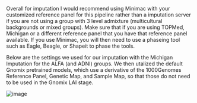 Overall for imputation I would recommend using Minimac with your customized reference panel for this pipeline rather than a imputation server if you are not using a group with 3 level admixture (multicultural backgrounds or mixed groups). Make sure that if you are using TOPMed, Michigan or a different reference panel that you have that reference panel available. If you use Minimac, you will then need to use a phaseing tool such as Eagle, Beagle, or Shapeit to phase the tools. 

Below are the settings we used for our imputation with the Michigan Imputation for the ALFA (and ADNI) groups. We then utalized the default Gnomix pretrained models, which use a derivative of the 1000Genomes Reference Panel, Genetic Map, and Sample Map, so that those do not need to be used in the Gnomix LAI stage.

![image](https://github.com/user-attachments/assets/b9999ee5-dcda-452c-b3a1-9fd888c3fb74)

